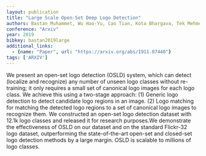 ```yaml
---
layout: publication
title: "Large Scale Open-Set Deep Logo Detection"
authors: Bastan Muhammet, Wu Hao-Yu, Cao Tian, Kota Bhargava, Tek Mehmet
conference: "Arxiv"
year: 2019
bibkey: bastan2019large
additional_links:
  - {name: "Paper", url: "https://arxiv.org/abs/1911.07440"}
tags: ['ARXIV']
---
```

We present an open-set logo detection (OSLD) system, which can detect (localize
and recognize) any number of unseen logo classes without re-training; it only
requires a small set of canonical logo images for each logo class. We achieve
this using a two-stage approach: (1) Generic logo detection to detect candidate
logo regions in an image. (2) Logo matching for matching the detected logo
regions to a set of canonical logo images to recognize them. We constructed an
open-set logo detection dataset with 12.1k logo classes and released it for
research purposes.We demonstrate the effectiveness of OSLD on our dataset and on
the standard Flickr-32 logo dataset, outperforming the state-of-the-art open-set
and closed-set logo detection methods by a large margin. OSLD is scalable to
millions of logo classes.
